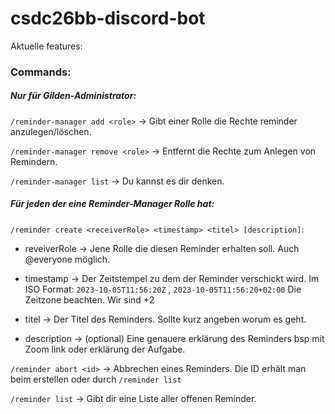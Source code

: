 # csdc26bb-discord-bot

Aktuelle features:

### Commands:

##### Nur für Gilden-Administrator:

`/reminder-manager add <role>` -> Gibt einer Rolle die Rechte reminder anzulegen/löschen.

`/reminder-manager remove <role>` -> Entfernt die Rechte zum Anlegen von Remindern.

`/reminder-manager list` -> Du kannst es dir denken.

##### Für jeden der eine Reminder-Manager Rolle hat:

`/reminder create <receiverRole> <timestamp> <titel> [description]`:

- reveiverRole -> Jene Rolle die diesen Reminder erhalten soll. Auch @everyone möglich.
  
- timestamp -> Der Zeitstempel zu dem der Reminder verschickt wird. Im ISO Format: `2023-10-05T11:56:20Z` , `2023-10-05T11:56:20+02:00` Die Zeitzone beachten. Wir sind +2
  
- titel -> Der Titel des Reminders. Sollte kurz angeben worum es geht.
  
- description -> (optional) Eine genauere erklärung des Reminders bsp mit Zoom link oder erklärung der Aufgabe.
  

`/reminder abort <id>` -> Abbrechen eines Reminders. Die ID erhält man beim erstellen oder durch `/reminder list`

`/reminder list` -> Gibt dir eine Liste aller offenen Reminder.
